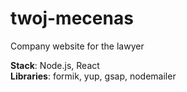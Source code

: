 # twoj-mecenas
Company website for the lawyer

<b>Stack</b>: Node.js, React
<br/>
<b>Libraries</b>: formik, yup, gsap, nodemailer

